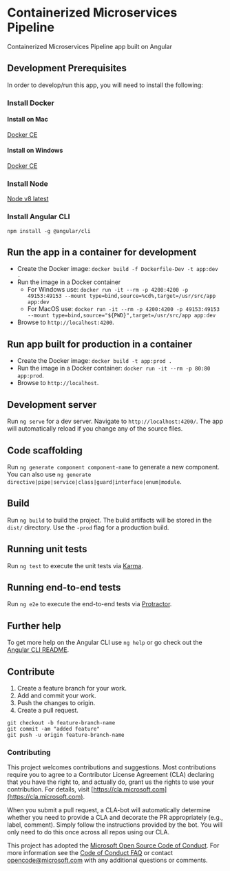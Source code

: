 # Containerized Microservices Pipeline

Containerized Microservices Pipeline app built on Angular

## Development Prerequisites

In order to develop/run this app, you will need to install the following:

### Install Docker

#### Install on Mac

[Docker CE](https://docs.docker.com/docker-for-mac/install/)

#### Install on Windows

[Docker CE](https://docs.docker.com/docker-for-windows/install/)

### Install Node

[Node v8 latest](https://nodejs.org/en/)

### Install Angular CLI

```npm install -g @angular/cli```

## Run the app in a container for development

- Create the Docker image: `docker build -f Dockerfile-Dev -t app:dev .`
- Run the image in a Docker container
  - For Windows use: `docker run -it --rm -p 4200:4200 -p 49153:49153 --mount type=bind,source=%cd%,target=/usr/src/app app:dev`
  - For MacOS use: `docker run -it --rm -p 4200:4200 -p 49153:49153 --mount type=bind,source="${PWD}",target=/usr/src/app app:dev`
- Browse to `http://localhost:4200`.

## Run app built for production in a container

- Create the Docker image: `docker build -t app:prod .`
- Run the image in a Docker container: `docker run -it --rm -p 80:80 app:prod`.
- Browse to `http://localhost`.

## Development server

Run `ng serve` for a dev server. Navigate to `http://localhost:4200/`. The app will automatically reload if you change any of the source files.

## Code scaffolding

Run `ng generate component component-name` to generate a new component. You can also use `ng generate directive|pipe|service|class|guard|interface|enum|module`.

## Build

Run `ng build` to build the project. The build artifacts will be stored in the `dist/` directory. Use the `-prod` flag for a production build.

## Running unit tests

Run `ng test` to execute the unit tests via [Karma](https://karma-runner.github.io).

## Running end-to-end tests

Run `ng e2e` to execute the end-to-end tests via [Protractor](http://www.protractortest.org/).

## Further help

To get more help on the Angular CLI use `ng help` or go check out the [Angular CLI README](https://github.com/angular/angular-cli/blob/master/README.md).

## Contribute

1. Create a feature branch for your work.
2. Add and commit your work.
3. Push the changes to origin.
4. Create a pull request.

```
git checkout -b feature-branch-name
git commit -am "added feature"
git push -u origin feature-branch-name
```

### Contributing

This project welcomes contributions and suggestions.  Most contributions require you to agree to a
Contributor License Agreement (CLA) declaring that you have the right to, and actually do, grant us
the rights to use your contribution. For details, visit [https://cla.microsoft.com](https://cla.microsoft.com).

When you submit a pull request, a CLA-bot will automatically determine whether you need to provide
a CLA and decorate the PR appropriately (e.g., label, comment). Simply follow the instructions
provided by the bot. You will only need to do this once across all repos using our CLA.

This project has adopted the [Microsoft Open Source Code of Conduct](https://opensource.microsoft.com/codeofconduct/).
For more information see the [Code of Conduct FAQ](https://opensource.microsoft.com/codeofconduct/faq/) or
contact [opencode@microsoft.com](mailto:opencode@microsoft.com) with any additional questions or comments.
